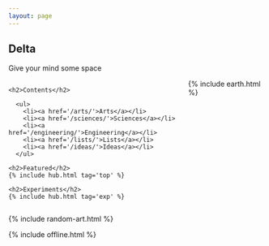 ```yaml
---
layout: page
---
```



## Delta 
Give your mind some space

<div class="columns is-vcentered">

  <div class="column">

    <h2>Contents</h2>

      <ul>
        <li><a href='/arts/'>Arts</a></li>
        <li><a href='/sciences/'>Sciences</a></li>
        <li><a href='/engineering/'>Engineering</a></li>
        <li><a href='/lists/'>Lists</a></li>
        <li><a href='/ideas/'>Ideas</a></li>
      </ul>

    <h2>Featured</h2>
    {% include hub.html tag='top' %}

    <h2>Experiments</h2>
    {% include hub.html tag='exp' %}

  </div>


  <div class="column">
    {% include earth.html %}
  </div>

</div>

{% include random-art.html %}


{% include offline.html  %}

